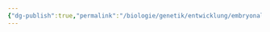 ```yaml
---
{"dg-publish":true,"permalink":"/biologie/genetik/entwicklung/embryonaler-und-adulter-stammzellen/"}
---
```

